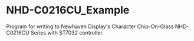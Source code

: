 # NHD-C0216CU_Example
Program for writing to Newhaven Display's Character Chip-On-Glass NHD-C0216CU Series with ST7032 controller. 
